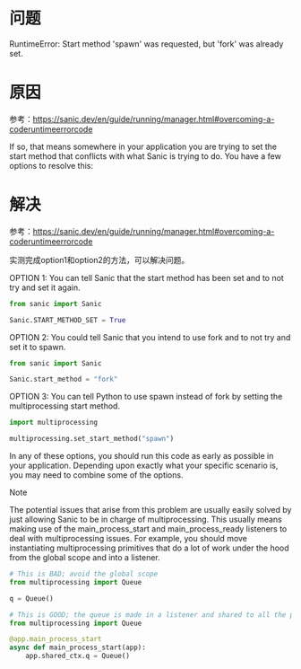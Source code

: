 # 问题

RuntimeError: Start method 'spawn' was requested, but 'fork' was already set.

# 原因

参考：https://sanic.dev/en/guide/running/manager.html#overcoming-a-coderuntimeerrorcode

If so, that means somewhere in your application you are trying to set the start method that conflicts with what Sanic is trying to do. You have a few options to resolve this:

# 解决

参考：https://sanic.dev/en/guide/running/manager.html#overcoming-a-coderuntimeerrorcode

实测完成option1和option2的方法，可以解决问题。


OPTION 1: You can tell Sanic that the start method has been set and to not try and set it again.

```python
from sanic import Sanic

Sanic.START_METHOD_SET = True
```

OPTION 2: You could tell Sanic that you intend to use fork and to not try and set it to spawn.

```python
from sanic import Sanic

Sanic.start_method = "fork"
```

OPTION 3: You can tell Python to use spawn instead of fork by setting the multiprocessing start method.

```python
import multiprocessing

multiprocessing.set_start_method("spawn")
```

In any of these options, you should run this code as early as possible in your application. Depending upon exactly what your specific scenario is, you may need to combine some of the options.

Note

The potential issues that arise from this problem are usually easily solved by just allowing Sanic to be in charge of multiprocessing. This usually means making use of the main_process_start and main_process_ready listeners to deal with multiprocessing issues. For example, you should move instantiating multiprocessing primitives that do a lot of work under the hood from the global scope and into a listener.

```python
# This is BAD; avoid the global scope
from multiprocessing import Queue

q = Queue()
```

```python
# This is GOOD; the queue is made in a listener and shared to all the processes on the shared_ctx
from multiprocessing import Queue

@app.main_process_start
async def main_process_start(app):
    app.shared_ctx.q = Queue()
```